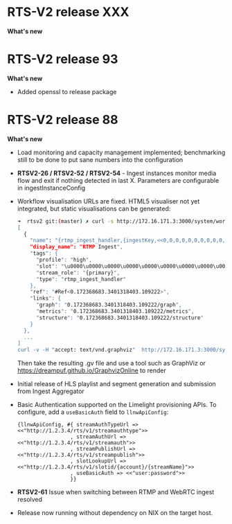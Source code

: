 # RTS-V2 release XXX
**What's new**

# RTS-V2 release 93
**What's new**

- Added openssl to release package

# RTS-V2 release 88
**What's new**

 - Load monitoring and capacity management implemented; benchmarking still to be done to put sane numbers into the configuration

 - **RTSV2-26 / RTSV2-52 / RTSV2-54** - Ingest instances monitor media flow and exit if nothing detected in last X.  Parameters are configurable in ingestInstanceConfig

 - Workflow visualisation URLs are fixed.  HTML5 visualiser not yet integrated, but static visualisations can be generated:

    ```bash
    ➜  rtsv2 git:(master) ✗ curl -s http://172.16.171.3:3000/system/workflows | jq .
    [
      {
        "name": "{rtmp_ingest_handler,{ingestKey,<<0,0,0,0,0,0,0,0,0,0,0,0,0,0,0,1>>,\n                                {primary},\n                                <<\"high\">>}}",
        "display_name": "RTMP Ingest",
        "tags": {
          "profile": "high",
          "slot": "\u0000\u0000\u0000\u0000\u0000\u0000\u0000\u0000\u0000\u0000\u0000\u0000\u0000\u0000\u0000\u0001",
          "stream_role": "{primary}",
          "type": "rtmp_ingest_handler"
        },
        "ref": "#Ref<0.172368683.3401318403.109222>",
        "links": {
          "graph": "0.172368683.3401318403.109222/graph",
          "metrics": "0.172368683.3401318403.109222/metrics",
          "structure": "0.172368683.3401318403.109222/structure"
        }
      },
      ...
    ]
    curl -v -H "accept: text/vnd.graphviz"  http://172.16.171.3:3000/system/workflows/0.172368683.3401318403.109222/structure > /tmp/graphviz.gv
    ```

    Then take the resulting .gv file and use a tool such as GraphViz or https://dreampuf.github.io/GraphvizOnline to render

- Initial release of HLS playlist and segment generation and submission from Ingest Aggregator

- Basic Authentication supported on the Limelight provisioning APIs.  To configure, add a ```useBasicAuth``` field to ```llnwApiConfig```:

    ```
    {llnwApiConfig, #{ streamAuthTypeUrl => <<"http://1.2.3.4/rts/v1/streamauthtype">>
                     , streamAuthUrl => <<"http://1.2.3.4/rts/v1/streamauth">>
                     , streamPublishUrl => <<"http://1.2.3.4/rts/v1/streampublish">>
                     , slotLookupUrl => <<"http://1.2.3.4/rts/v1/slotid/{account}/{streamName}">>
                     , useBasicAuth => <<"user:password">>
                     }}

    ```

* **RTSV2-61** Issue when switching between RTMP and WebRTC ingest resolved

 - Release now running without dependency on NIX on the target host.
